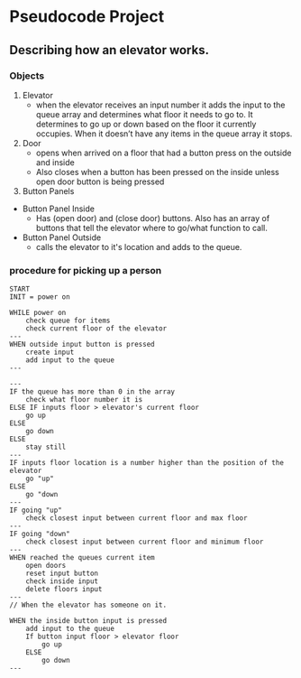 # Pseudocode Project
## Describing how an elevator works.
### Objects
1. Elevator
    * when the elevator receives an input number it adds the input to the queue array and determines what floor it needs to go to.  It determines to go up or down based on the floor it currently occupies. When it doesn’t have any items in the queue array it stops.
2. Door
    * opens when arrived on a floor that had a button press on the outside and inside
    * Also closes when a button has been pressed on the inside unless open door button is being pressed
3. Button Panels
  * Button Panel Inside
    * Has (open door) and (close door) buttons. Also has an array of buttons that tell the elevator where to go/what function to call.
  * Button Panel Outside
    * calls the elevator to it's location and adds to the queue.
### procedure for picking up a person
~~~
START
INIT = power on

WHILE power on 
    check queue for items
    check current floor of the elevator
---
WHEN outside input button is pressed
    create input
    add input to the queue
---

---
IF the queue has more than 0 in the array
    check what floor number it is
ELSE IF inputs floor > elevator's current floor
    go up
ELSE
    go down
ELSE
    stay still
---    
IF inputs floor location is a number higher than the position of the elevator
    go "up"
ELSE
    go "down
---   
IF going "up"
    check closest input between current floor and max floor
---    
IF going "down"
    check closest input between current floor and minimum floor
---   
WHEN reached the queues current item 
    open doors
    reset input button
    check inside input
    delete floors input
--- 
// When the elevator has someone on it.

WHEN the inside button input is pressed
    add input to the queue
    If button input floor > elevator floor
        go up
    ELSE 
        go down
---

~~~
